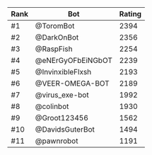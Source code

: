 Rank|Bot|Rating
---|---|---
#1|@ToromBot|2394
#2|@DarkOnBot|2356
#3|@RaspFish|2254
#4|@eNErGyOFbEiNGbOT|2239
#5|@InvinxibleFlxsh|2193
#6|@VEER-OMEGA-BOT|2189
#7|@virus_exe-bot|1992
#8|@colinbot|1930
#9|@Groot123456|1562
#10|@DavidsGuterBot|1494
#11|@pawnrobot|1191
